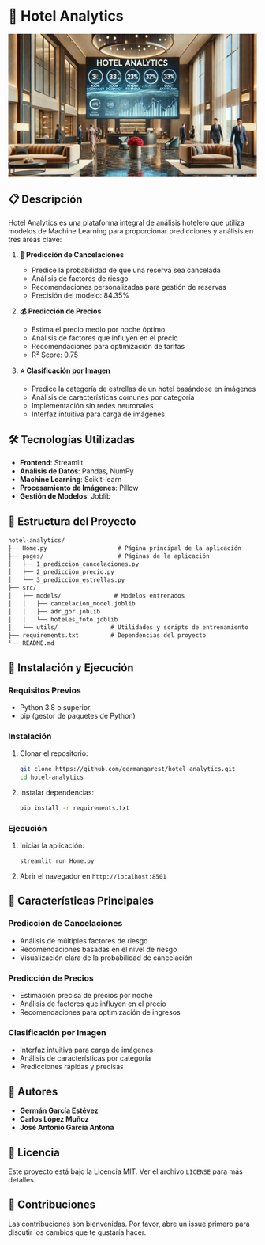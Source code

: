 # 🏨 Hotel Analytics

![Hotel](src/img/Hotel.jpg) 

## 📋 Descripción
Hotel Analytics es una plataforma integral de análisis hotelero que utiliza modelos de Machine Learning para proporcionar predicciones y análisis en tres áreas clave:

1. **🔮 Predicción de Cancelaciones**
   - Predice la probabilidad de que una reserva sea cancelada
   - Análisis de factores de riesgo
   - Recomendaciones personalizadas para gestión de reservas
   - Precisión del modelo: 84.35%

2. **💰 Predicción de Precios**
   - Estima el precio medio por noche óptimo
   - Análisis de factores que influyen en el precio
   - Recomendaciones para optimización de tarifas
   - R² Score: 0.75

3. **⭐ Clasificación por Imagen**
   - Predice la categoría de estrellas de un hotel basándose en imágenes
   - Análisis de características comunes por categoría
   - Implementación sin redes neuronales
   - Interfaz intuitiva para carga de imágenes

## 🛠️ Tecnologías Utilizadas
- **Frontend**: Streamlit
- **Análisis de Datos**: Pandas, NumPy
- **Machine Learning**: Scikit-learn
- **Procesamiento de Imágenes**: Pillow
- **Gestión de Modelos**: Joblib

## 📁 Estructura del Proyecto
```
hotel-analytics/
├── Home.py                    # Página principal de la aplicación
├── pages/                     # Páginas de la aplicación
│   ├── 1_prediccion_cancelaciones.py
│   ├── 2_prediccion_precio.py
│   └── 3_prediccion_estrellas.py
├── src/
│   ├── models/               # Modelos entrenados
│   │   ├── cancelacion_model.joblib
│   │   ├── adr_gbr.joblib
│   │   └── hoteles_foto.joblib
│   └── utils/               # Utilidades y scripts de entrenamiento
├── requirements.txt         # Dependencias del proyecto
└── README.md
```

## 🚀 Instalación y Ejecución

### Requisitos Previos
- Python 3.8 o superior
- pip (gestor de paquetes de Python)

### Instalación
1. Clonar el repositorio:
   ```bash
   git clone https://github.com/germangarest/hotel-analytics.git
   cd hotel-analytics
   ```

2. Instalar dependencias:
   ```bash
   pip install -r requirements.txt
   ```

### Ejecución
1. Iniciar la aplicación:
   ```bash
   streamlit run Home.py
   ```
2. Abrir el navegador en `http://localhost:8501`

## 🎯 Características Principales

### Predicción de Cancelaciones
- Análisis de múltiples factores de riesgo
- Recomendaciones basadas en el nivel de riesgo
- Visualización clara de la probabilidad de cancelación

### Predicción de Precios
- Estimación precisa de precios por noche
- Análisis de factores que influyen en el precio
- Recomendaciones para optimización de ingresos

### Clasificación por Imagen
- Interfaz intuitiva para carga de imágenes
- Análisis de características por categoría
- Predicciones rápidas y precisas

## 👥 Autores
- **Germán García Estévez**
- **Carlos López Muñoz**
- **José Antonio García Antona**

## 📄 Licencia
Este proyecto está bajo la Licencia MIT. Ver el archivo `LICENSE` para más detalles.

## 🤝 Contribuciones
Las contribuciones son bienvenidas. Por favor, abre un issue primero para discutir los cambios que te gustaría hacer.

